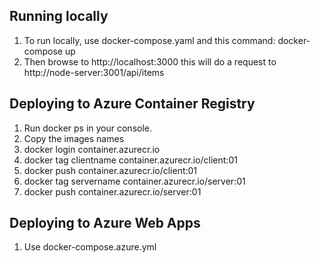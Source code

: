 ## Running locally

1. To run locally, use docker-compose.yaml and this command: docker-compose up
2. Then browse to http://localhost:3000 this will do a request to http://node-server:3001/api/items

## Deploying to Azure Container Registry

1. Run docker ps in your console.
2. Copy the images names 
3. docker login container.azurecr.io
4. docker tag clientname container.azurecr.io/client:01
5. docker push container.azurecr.io/client:01
6. docker tag servername container.azurecr.io/server:01
7. docker push container.azurecr.io/server:01

## Deploying to Azure Web Apps

1. Use docker-compose.azure.yml 